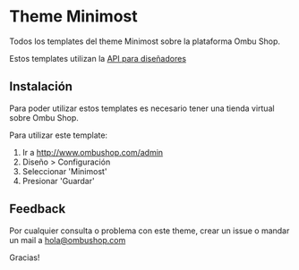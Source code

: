 # Theme Minimost

Todos los templates del theme Minimost sobre la plataforma Ombu Shop.

Estos templates utilizan la [API para diseñadores](http://www.ombushop.com/liquid-api/index.html)

## Instalación

Para poder utilizar estos templates es necesario tener una tienda virtual sobre Ombu Shop.

Para utilizar este template: 

  1. Ir a http://www.ombushop.com/admin
  2. Diseño > Configuración
  3. Seleccionar 'Minimost'
  4. Presionar 'Guardar'

## Feedback

Por cualquier consulta o problema con este theme, crear un issue o
mandar un mail a hola@ombushop.com

Gracias!
